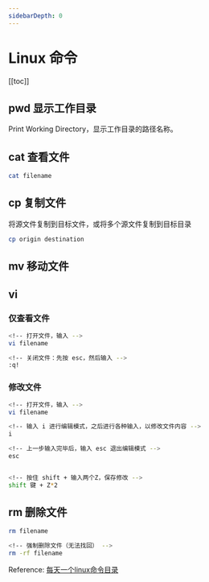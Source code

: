 ```yaml
---
sidebarDepth: 0
---
```


# Linux 命令

[[toc]]

## pwd 显示工作目录

Print Working Directory，显示工作目录的路径名称。

## cat 查看文件

```sh
cat filename
```

## cp 复制文件

将源文件复制到目标文件，或将多个源文件复制到目标目录

```sh
cp origin destination
```

## mv 移动文件

## vi

### 仅查看文件

```sh
<!-- 打开文件，输入 -->
vi filename

<!-- 关闭文件：先按 esc，然后输入 -->
:q!
```

### 修改文件

```sh
<!-- 打开文件，输入 -->
vi filename

<!-- 输入 i 进行编辑模式，之后进行各种输入，以修改文件内容 -->
i

<!-- 上一步输入完毕后，输入 esc 退出编辑模式 -->
esc


<!-- 按住 shift + 输入两个Z，保存修改 -->
shift 键 + Z*2
```

## rm 删除文件

```sh
rm filename

<!-- 强制删除文件（无法找回） -->
rm -rf filename
```

Reference: [每天一个linux命令目录](https://www.cnblogs.com/peida/archive/2012/12/05/2803591.html)